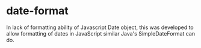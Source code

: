 # date-format
In lack of formatting ability of Javascript Date object, this was developed to allow formatting of dates in JavaScript similar Java's SimpleDateFormat can do.
